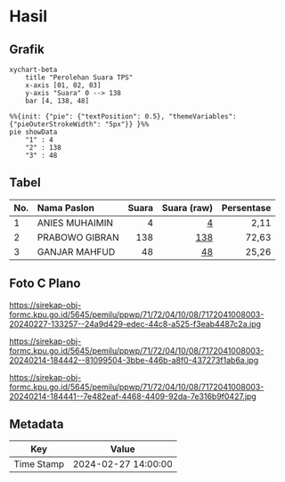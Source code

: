 # Hasil

## Grafik

```mermaid
xychart-beta
    title "Perolehan Suara TPS"
    x-axis [01, 02, 03]
    y-axis "Suara" 0 --> 138
    bar [4, 138, 48]
```

```mermaid
%%{init: {"pie": {"textPosition": 0.5}, "themeVariables": {"pieOuterStrokeWidth": "5px"}} }%%
pie showData
    "1" : 4
    "2" : 138
    "3" : 48
```

## Tabel

| No. | Nama Paslon    | Suara | Suara (raw) | Persentase |
|:--- |:-------------- | -----:| -----------:| ----------:|
| 1   | ANIES MUHAIMIN | 4     | [4][p-1]    | 2,11       |
| 2   | PRABOWO GIBRAN | 138   | [138][p-2]  | 72,63      |
| 3   | GANJAR MAHFUD  | 48    | [48][p-3]   | 25,26      |


[p-1]: https://github.com/gigit-pemilu/pemilu-2024-71-sulawesi-utara/blob/main/pilpres/hitung-suara/sub/71-sulawesi-utara/sub/72-kota-bitung/sub/04-aertembaga/sub/1008-pinangunian/sub/003-tps/sub/paslon-1.txt
[p-2]: https://github.com/gigit-pemilu/pemilu-2024-71-sulawesi-utara/blob/main/pilpres/hitung-suara/sub/71-sulawesi-utara/sub/72-kota-bitung/sub/04-aertembaga/sub/1008-pinangunian/sub/003-tps/sub/paslon-2.txt
[p-3]: https://github.com/gigit-pemilu/pemilu-2024-71-sulawesi-utara/blob/main/pilpres/hitung-suara/sub/71-sulawesi-utara/sub/72-kota-bitung/sub/04-aertembaga/sub/1008-pinangunian/sub/003-tps/sub/paslon-3.txt

## Foto C Plano

https://sirekap-obj-formc.kpu.go.id/5645/pemilu/ppwp/71/72/04/10/08/7172041008003-20240227-133257--24a9d429-edec-44c8-a525-f3eab4487c2a.jpg

https://sirekap-obj-formc.kpu.go.id/5645/pemilu/ppwp/71/72/04/10/08/7172041008003-20240214-184442--81099504-3bbe-446b-a8f0-437273f1ab6a.jpg

https://sirekap-obj-formc.kpu.go.id/5645/pemilu/ppwp/71/72/04/10/08/7172041008003-20240214-184441--7e482eaf-4468-4409-92da-7e316b9f0427.jpg


## Metadata

| Key        | Value               |
| ---------- | ------------------- |
| Time Stamp | 2024-02-27 14:00:00 |



